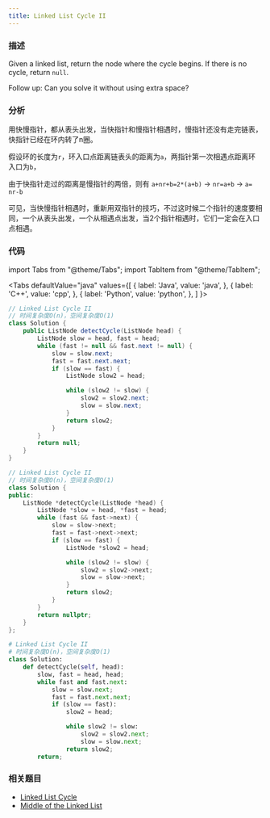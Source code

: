 ```yaml
---
title: Linked List Cycle II
---
```


### 描述

Given a linked list, return the node where the cycle begins. If there is no cycle, return `null`.

Follow up:
Can you solve it without using extra space?

### 分析

用快慢指针，都从表头出发，当快指针和慢指针相遇时，慢指针还没有走完链表，快指针已经在环内转了n圈。

假设环的长度为`r`，环入口点距离链表头的距离为`a`，两指针第一次相遇点距离环入口为`b`，

由于快指针走过的距离是慢指针的两倍，则有 `a+nr+b=2*(a+b)` -> `nr=a+b` -> `a= nr-b`

可见，当快慢指针相遇时，重新用双指针的技巧，不过这时候二个指针的速度要相同，一个从表头出发，一个从相遇点出发，当2个指针相遇时，它们一定会在入口点相遇。

### 代码

import Tabs from "@theme/Tabs";
import TabItem from "@theme/TabItem";

<Tabs
defaultValue="java"
values={[
{ label: 'Java', value: 'java', },
{ label: 'C++', value: 'cpp', },
{ label: 'Python', value: 'python', },
]
}>
<TabItem value="java">

```java
// Linked List Cycle II
// 时间复杂度O(n)，空间复杂度O(1)
class Solution {
    public ListNode detectCycle(ListNode head) {
        ListNode slow = head, fast = head;
        while (fast != null && fast.next != null) {
            slow = slow.next;
            fast = fast.next.next;
            if (slow == fast) {
                ListNode slow2 = head;

                while (slow2 != slow) {
                    slow2 = slow2.next;
                    slow = slow.next;
                }
                return slow2;
            }
        }
        return null;
    }
}
```

</TabItem>
<TabItem value="cpp">

```cpp
// Linked List Cycle II
// 时间复杂度O(n)，空间复杂度O(1)
class Solution {
public:
    ListNode *detectCycle(ListNode *head) {
        ListNode *slow = head, *fast = head;
        while (fast && fast->next) {
            slow = slow->next;
            fast = fast->next->next;
            if (slow == fast) {
                ListNode *slow2 = head;

                while (slow2 != slow) {
                    slow2 = slow2->next;
                    slow = slow->next;
                }
                return slow2;
            }
        }
        return nullptr;
    }
};
```

</TabItem>
<TabItem value="python">

```python
# Linked List Cycle II
# 时间复杂度O(n)，空间复杂度O(1)
class Solution:
    def detectCycle(self, head):
        slow, fast = head, head;
        while fast and fast.next:
            slow = slow.next;
            fast = fast.next.next;
            if (slow == fast):
                slow2 = head;

                while slow2 != slow:
                    slow2 = slow2.next;
                    slow = slow.next;
                return slow2;
        return;
```

</TabItem>
</Tabs>

### 相关题目

- [Linked List Cycle](linked-list-cycle.md)
- [Middle of the Linked List](middle-of-the-linked-list.md)
